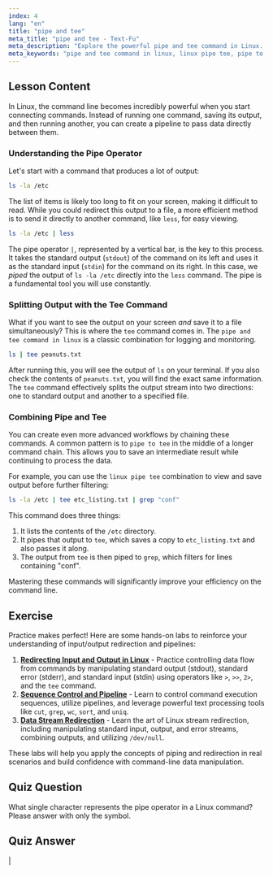 ```yaml
---
index: 4
lang: "en"
title: "pipe and tee"
meta_title: "pipe and tee - Text-Fu"
meta_description: "Explore the powerful pipe and tee command in Linux. Learn how to chain commands with the Linux pipe tee combination and redirect output to both the screen and a file. This guide covers how to pipe to tee for advanced command-line data flow."
meta_keywords: "pipe and tee command in linux, linux pipe tee, pipe to tee, Linux pipe, tee command, stdout, stdin, command line redirection, Linux tutorial"
---
```


## Lesson Content

In Linux, the command line becomes incredibly powerful when you start connecting commands. Instead of running one command, saving its output, and then running another, you can create a pipeline to pass data directly between them.

### Understanding the Pipe Operator

Let's start with a command that produces a lot of output:

```bash
ls -la /etc
```

The list of items is likely too long to fit on your screen, making it difficult to read. While you could redirect this output to a file, a more efficient method is to send it directly to another command, like `less`, for easy viewing.

```bash
ls -la /etc | less
```

The pipe operator `|`, represented by a vertical bar, is the key to this process. It takes the standard output (`stdout`) of the command on its left and uses it as the standard input (`stdin`) for the command on its right. In this case, we _piped_ the output of `ls -la /etc` directly into the `less` command. The pipe is a fundamental tool you will use constantly.

### Splitting Output with the Tee Command

What if you want to see the output on your screen _and_ save it to a file simultaneously? This is where the `tee` command comes in. The `pipe and tee command in linux` is a classic combination for logging and monitoring.

```bash
ls | tee peanuts.txt
```

After running this, you will see the output of `ls` on your terminal. If you also check the contents of `peanuts.txt`, you will find the exact same information. The `tee` command effectively splits the output stream into two directions: one to standard output and another to a specified file.

### Combining Pipe and Tee

You can create even more advanced workflows by chaining these commands. A common pattern is to `pipe to tee` in the middle of a longer command chain. This allows you to save an intermediate result while continuing to process the data.

For example, you can use the `linux pipe tee` combination to view and save output before further filtering:

```bash
ls -la /etc | tee etc_listing.txt | grep "conf"
```

This command does three things:

1. It lists the contents of the `/etc` directory.
2. It pipes that output to `tee`, which saves a copy to `etc_listing.txt` and also passes it along.
3. The output from `tee` is then piped to `grep`, which filters for lines containing "conf".

Mastering these commands will significantly improve your efficiency on the command line.

## Exercise

Practice makes perfect! Here are some hands-on labs to reinforce your understanding of input/output redirection and pipelines:

1. **[Redirecting Input and Output in Linux](https://labex.io/labs/comptia-redirecting-input-and-output-in-linux-590840)** - Practice controlling data flow from commands by manipulating standard output (stdout), standard error (stderr), and standard input (stdin) using operators like `>`, `>>`, `2>`, and the `tee` command.
2. **[Sequence Control and Pipeline](https://labex.io/labs/linux-sequence-control-and-pipeline-17994)** - Learn to control command execution sequences, utilize pipelines, and leverage powerful text processing tools like `cut`, `grep`, `wc`, `sort`, and `uniq`.
3. **[Data Stream Redirection](https://labex.io/labs/linux-data-stream-redirection-17995)** - Learn the art of Linux stream redirection, including manipulating standard input, output, and error streams, combining outputs, and utilizing `/dev/null`.

These labs will help you apply the concepts of piping and redirection in real scenarios and build confidence with command-line data manipulation.

## Quiz Question

What single character represents the pipe operator in a Linux command? Please answer with only the symbol.

## Quiz Answer

|
